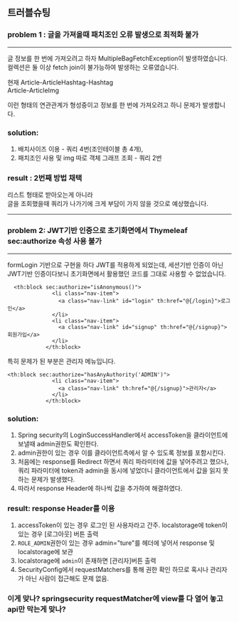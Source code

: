 ## 트러블슈팅

### problem 1 : 글을 가져올때 패치조인 오류 발생으로 최적화 불가
<hr>

글 정보를 한 번에 가져오려고 하자 MultipleBagFetchException이 발생하였습니다.<br>
컬렉션은 둘 이상 fetch join이 불가능하여 발생하는 오류였습니다.<br>

현재 Article-ArticleHashtag-Hashtag<br>
    Article-ArticleImg

이런 형태의 연관관계가 형성중이고 정보를 한 번에 가져오려고 하니 문제가 발생합니다. 

### solution: 

1. 배치사이즈 이용 - 쿼리 4번(조인테이블 총 4개),<br>
2. 패치조인 사용 및 img 따로 객체 그래프 조회 - 쿼리 2번<br>

### result : 2번째 방법 채택
리스트 형태로 받아오는게 아니라 <br>
글을 조회했을때 쿼리가 나가기에 크게 부담이 가지 않을 것으로 예상했습니다.

<hr>

### problem 2: JWT기반 인증으로 초기화면에서 Thymeleaf sec:authorize 속성 사용 불가
<hr>
formLogin 기반으로 구현을 하다 JWT를 적용하게 되었는데, 
세션기반 인증이 아닌 JWT기반 인증이다보니 초기화면에서 활용했던 코드를 그대로 사용할 수 없었습니다.

```
  <th:block sec:authorize="isAnonymous()">
              <li class="nav-item">
                <a class="nav-link" id="login" th:href="@{/login}">로그인</a>
              </li>
              <li class="nav-item">
                <a class="nav-link" id="signup" th:href="@{/signup}">회원가입</a>
              </li>
            </th:block>
```
특히 문제가 된 부분은 관리자 메뉴입니다.
```
<th:block sec:authorize="hasAnyAuthority('ADMIN')">
              <li class="nav-item">
                <a class="nav-link" th:href="@{/signup}">관리자</a>
              </li>
            </th:block>
```
### solution:
1. Spring security의 LoginSuccessHandler에서 accessToken을 클라이언트에 보낼때 admin권한도 확인한다.
2. admin권한이 있는 경우 이를 클라이언트측에서 알 수 있도록 정보를 포함시킨다.
3. 처음에는 response를 Redirect 하면서 쿼리 파라미터에 값을 넣어주려고 했으나, 쿼리 파라미터에 token과 admin을 동시에 넣었더니 클라이언트에서 값을 읽지 못하는 문제가 발생했다.
4. 따라서 response Header에 하나씩 값을 추가하여 해결하였다.

### result: response Header를 이용
1. accessToken이 있는 경우 로그인 된 사용자라고 간주. localstorage에 token이 있는 경우 [로그아웃] 버튼 출력
2. ``ROLE_ADMIN``권한이 있는 경우 admin="ture"를 헤더에 넣어서 response 및 localstorage에 보관
3. localstorage에 ``admin``이 존재하면 [관리자]버튼 출력
3. SecurityConfig에서 requestMatchers를 통해 권한 확인 하므로 혹시나 관리자가 아닌 사람이 접근해도 문제 없음. 

### 이게 맞나? springsecurity requestMatcher에 view를 다 열어 놓고 api만 막는게 맞나?


